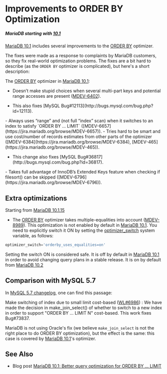 # Improvements to ORDER BY Optimization

##### MariaDB starting with [10.1](/kb/en/what-is-mariadb-101/)

[MariaDB 10.1](/kb/en/what-is-mariadb-101/) includes several improvements to the [ORDER BY](/sql-statements-structure/sql-statements/data-manipulation/selecting-data/order-by) optimizer.

The fixes were made as a response to complaints by MariaDB customers, so they fix real-world optimization problems.  The fixes are a bit hard to describe (as the `ORDER BY` optimizer is complicated), but here's a short description:

The [ORDER BY](/sql-statements-structure/sql-statements/data-manipulation/selecting-data/order-by) optimizer in [MariaDB 10.1](/kb/en/what-is-mariadb-101/):

- Doesn’t make stupid choices when several multi-part keys and potential range accesses are present ([MDEV-6402](https://jira.mariadb.org/browse/MDEV-6402)).
<ul start="1"><li>This also fixes [MySQL Bug#12113](http://bugs.mysql.com/bug.php?id=12113).
</li></ul>
- Always uses “range” and (not full “index” scan) when it switches to an index to satisfy `ORDER BY … LIMIT` ([MDEV-6657](https://jira.mariadb.org/browse/MDEV-6657)).
- Tries hard to be smart and use cost/number of records estimates from other parts of the optimizer ([MDEV-6384](https://jira.mariadb.org/browse/MDEV-6384), [MDEV-465](https://jira.mariadb.org/browse/MDEV-465)).
<ul start="1"><li>This change also fixes [MySQL Bug#36817](http://bugs.mysql.com/bug.php?id=36817).
</li></ul>
- Takes full advantage of InnoDB’s Extended Keys feature when checking if filesort() can be skipped ([MDEV-6796](https://jira.mariadb.org/browse/MDEV-6796)).

## Extra optimizations

Starting from [MariaDB 10.1.15](/kb/en/mariadb-10115-release-notes/)

- The [ORDER BY](/sql-statements-structure/sql-statements/data-manipulation/selecting-data/order-by) optimizer takes multiple-equalities into account ([MDEV-8989](https://jira.mariadb.org/browse/MDEV-8989)). This optimization is not enabled by default in [MariaDB 10.1](/kb/en/what-is-mariadb-101/). You need to explicitly switch it ON by setting the [optimizer_switch](/replication/optimization-and-tuning/query-optimizations/optimizer-switch) system variable, as follows:

```sql
optimizer_switch='orderby_uses_equalities=on'
```

Setting the switch ON is considered safe. It is off by default in [MariaDB 10.1](/kb/en/what-is-mariadb-101/) in order to avoid changing query plans in a stable release. It is on by default from [MariaDB 10.2](/kb/en/what-is-mariadb-102/)

## Comparison with MySQL 5.7

In [MySQL 5.7 changelog](http://mysqlserverteam.com/whats-new-in-mysql-5-7-generally-available/), one can find this passage:

Make switching of index due to small limit cost-based ([WL#6986](http://askmonty.org/worklog/?tid=6986)) : We have made
 the decision in make_join_select() of whether to switch to a new index in order to
 support "ORDER BY ... LIMIT N" cost-based. This work fixes Bug#73837.

MariaDB is not using Oracle's fix (we believe `make_join_select` is not the right place to do ORDER BY optimization),  but the effect is the same: this case is covered by [MariaDB 10.1](/kb/en/what-is-mariadb-101/)'s optimizer.

## See Also

- Blog post [MariaDB 10.1: Better query optimization for ORDER BY … LIMIT](http://s.petrunia.net/blog/?p=103)